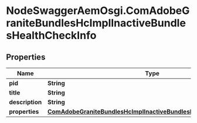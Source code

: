 # NodeSwaggerAemOsgi.ComAdobeGraniteBundlesHcImplInactiveBundlesHealthCheckInfo

## Properties

Name | Type | Description | Notes
------------ | ------------- | ------------- | -------------
**pid** | **String** |  | [optional] 
**title** | **String** |  | [optional] 
**description** | **String** |  | [optional] 
**properties** | [**ComAdobeGraniteBundlesHcImplInactiveBundlesHealthCheckProperties**](ComAdobeGraniteBundlesHcImplInactiveBundlesHealthCheckProperties.md) |  | [optional] 


